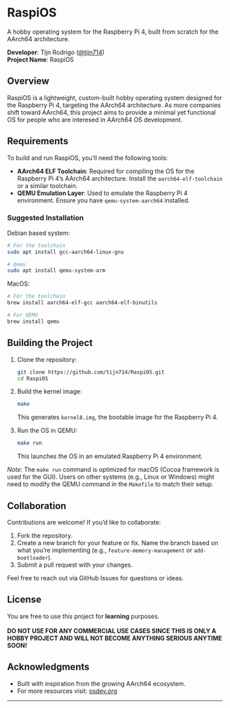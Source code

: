 # RaspiOS

A hobby operating system for the Raspberry Pi 4, built from scratch for the AArch64 architecture.

**Developer**: Tijn Rodrigo ([@tijn714](https://github.com/tijn714))  
**Project Name**: RaspiOS  

## Overview

RaspiOS is a lightweight, custom-built hobby operating system designed for the Raspberry Pi 4, targeting the AArch64 architecture. As more companies shift toward AArch64, this project aims to provide a minimal yet functional OS for people who are interesed in AArch64 OS development.

## Requirements

To build and run RaspiOS, you’ll need the following tools:

- **AArch64 ELF Toolchain**: Required for compiling the OS for the Raspberry Pi 4’s AArch64 architecture. Install the `aarch64-elf-toolchain` or a similar toolchain.
- **QEMU Emulation Layer**: Used to emulate the Raspberry Pi 4 environment. Ensure you have `qemu-system-aarch64` installed.

### Suggested Installation

Debian based system:
```bash
# For the toolchain
sudo apt install gcc-aarch64-linux-gnu

# Qemu
sudo apt install qemu-system-arm
```

MacOS:
```bash
# For the toolchain
brew install aarch64-elf-gcc aarch64-elf-binutils

# For QEMU
brew install qemu
```


## Building the Project

1. Clone the repository:
   ```bash
   git clone https://github.com/tijn714/RaspiOS.git
   cd RaspiOS
   ```

2. Build the kernel image:
   ```bash
   make
   ```
   This generates `kernel8.img`, the bootable image for the Raspberry Pi 4.

3. Run the OS in QEMU:
   ```bash
   make run
   ```
   This launches the OS in an emulated Raspberry Pi 4 environment.

*Note*: The `make run` command is optimized for macOS (Cocoa framework is used for the GUI). Users on other systems (e.g., Linux or Windows) might need to modify the QEMU command in the `Makefile` to match their setup.

## Collaboration

Contributions are welcome! If you’d like to collaborate:

1. Fork the repository.
2. Create a new branch for your feature or fix. Name the branch based on what you’re implementing (e.g., `feature-memory-management` or `add-bootloader`).
3. Submit a pull request with your changes.

Feel free to reach out via GitHub Issues for questions or ideas.

## License

You are free to use this project for **learning** purposes.
<br><Br>**DO NOT USE FOR ANY COMMERCIAL USE CASES SINCE THIS IS ONLY A HOBBY PROJECT AND WILL NOT BECOME ANYTHING SERIOUS ANYTIME SOON!**

## Acknowledgments

- Built with inspiration from the growing AArch64 ecosystem.
- For more resources visit: [osdev.org](https://wiki.osdev.org/Expanded_Main_Page)

---
